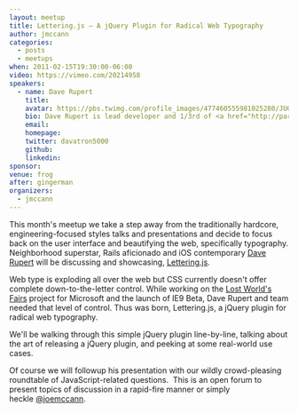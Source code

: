 ```yaml
---
layout: meetup
title: Lettering.js — A jQuery Plugin for Radical Web Typography
author: jmccann
categories:
  - posts
  - meetups
when: 2011-02-15T19:30:00-06:00
video: https://vimeo.com/20214958
speakers:
  - name: Dave Rupert
    title:
    avatar: https://pbs.twimg.com/profile_images/477460555981025280/JUGkf8zv_400x400.jpeg
    bio: Dave Rupert is lead developer and 1/3rd of <a href="http://paravelinc.com">Paravel</a>. He is also the host of the <a href="http://atxwebshow.com">ATX Web Show</a>, a not-so-weekly podcast all about the local web design and development scene here in Austin, TX.
    email:
    homepage:
    twitter: davatron5000
    github:
    linkedin:
sponsor:
venue: frog
after: gingerman
organizers:
  - jmccann
---
```


This month's meetup we take a step away from the traditionally hardcore, engineering-focused styles talks and presentations and decide to focus back on the user interface and beautifying the web, specifically typography. Neighborhood superstar, Rails aficionado and iOS contemporary [Dave Rupert][1] will be discussing and showcasing, [Lettering.js][2].

Web type is exploding all over the web but CSS currently doesn't offer complete down-to-the-letter control. While working on the [Lost World's Fairs][3] project for Microsoft and the launch of IE9 Beta, Dave Rupert and team needed that level of control. Thus was born, Lettering.js, a jQuery plugin for radical web typography.

We'll be walking through this simple jQuery plugin line-by-line, talking about the art of releasing a jQuery plugin, and peeking at some real-world use cases.

Of course we will followup his presentation with our wildly crowd-pleasing roundtable of JavaScript-related questions.  This is an open forum to present topics of discussion in a rapid-fire manner or simply heckle [@joemccann][5].

[1]: http://twitter.com/davatron5000
[2]: http://www.letteringjs.com
[3]: http://lostworldsfairs.com
[5]: http://twitter.com/joemccann
